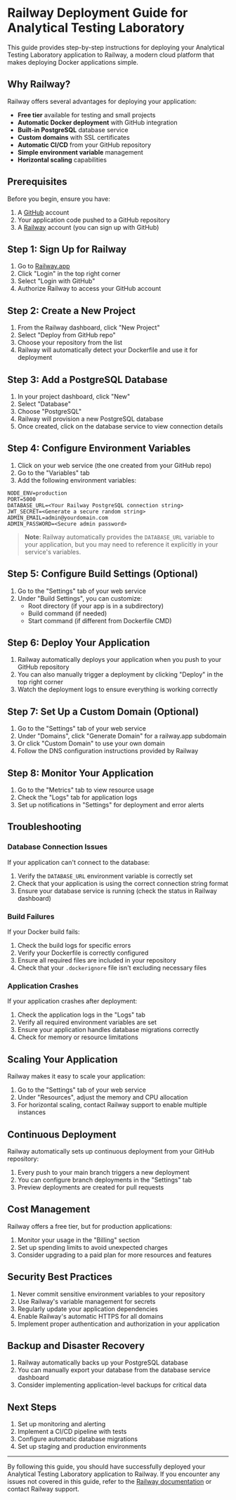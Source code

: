 # Railway Deployment Guide for Analytical Testing Laboratory

This guide provides step-by-step instructions for deploying your Analytical Testing Laboratory application to Railway, a modern cloud platform that makes deploying Docker applications simple.

## Why Railway?

Railway offers several advantages for deploying your application:

- **Free tier** available for testing and small projects
- **Automatic Docker deployment** with GitHub integration
- **Built-in PostgreSQL** database service
- **Custom domains** with SSL certificates
- **Automatic CI/CD** from your GitHub repository
- **Simple environment variable** management
- **Horizontal scaling** capabilities

## Prerequisites

Before you begin, ensure you have:

1. A [GitHub](https://github.com) account
2. Your application code pushed to a GitHub repository
3. A [Railway](https://railway.app) account (you can sign up with GitHub)

## Step 1: Sign Up for Railway

1. Go to [Railway.app](https://railway.app)
2. Click "Login" in the top right corner
3. Select "Login with GitHub"
4. Authorize Railway to access your GitHub account

## Step 2: Create a New Project

1. From the Railway dashboard, click "New Project"
2. Select "Deploy from GitHub repo"
3. Choose your repository from the list
4. Railway will automatically detect your Dockerfile and use it for deployment

## Step 3: Add a PostgreSQL Database

1. In your project dashboard, click "New"
2. Select "Database"
3. Choose "PostgreSQL"
4. Railway will provision a new PostgreSQL database
5. Once created, click on the database service to view connection details

## Step 4: Configure Environment Variables

1. Click on your web service (the one created from your GitHub repo)
2. Go to the "Variables" tab
3. Add the following environment variables:

```
NODE_ENV=production
PORT=5000
DATABASE_URL=<Your Railway PostgreSQL connection string>
JWT_SECRET=<Generate a secure random string>
ADMIN_EMAIL=admin@yourdomain.com
ADMIN_PASSWORD=<Secure admin password>
```

> **Note**: Railway automatically provides the `DATABASE_URL` variable to your application, but you may need to reference it explicitly in your service's variables.

## Step 5: Configure Build Settings (Optional)

1. Go to the "Settings" tab of your web service
2. Under "Build Settings", you can customize:
   - Root directory (if your app is in a subdirectory)
   - Build command (if needed)
   - Start command (if different from Dockerfile CMD)

## Step 6: Deploy Your Application

1. Railway automatically deploys your application when you push to your GitHub repository
2. You can also manually trigger a deployment by clicking "Deploy" in the top right corner
3. Watch the deployment logs to ensure everything is working correctly

## Step 7: Set Up a Custom Domain (Optional)

1. Go to the "Settings" tab of your web service
2. Under "Domains", click "Generate Domain" for a railway.app subdomain
3. Or click "Custom Domain" to use your own domain
4. Follow the DNS configuration instructions provided by Railway

## Step 8: Monitor Your Application

1. Go to the "Metrics" tab to view resource usage
2. Check the "Logs" tab for application logs
3. Set up notifications in "Settings" for deployment and error alerts

## Troubleshooting

### Database Connection Issues

If your application can't connect to the database:

1. Verify the `DATABASE_URL` environment variable is correctly set
2. Check that your application is using the correct connection string format
3. Ensure your database service is running (check the status in Railway dashboard)

### Build Failures

If your Docker build fails:

1. Check the build logs for specific errors
2. Verify your Dockerfile is correctly configured
3. Ensure all required files are included in your repository
4. Check that your `.dockerignore` file isn't excluding necessary files

### Application Crashes

If your application crashes after deployment:

1. Check the application logs in the "Logs" tab
2. Verify all required environment variables are set
3. Ensure your application handles database migrations correctly
4. Check for memory or resource limitations

## Scaling Your Application

Railway makes it easy to scale your application:

1. Go to the "Settings" tab of your web service
2. Under "Resources", adjust the memory and CPU allocation
3. For horizontal scaling, contact Railway support to enable multiple instances

## Continuous Deployment

Railway automatically sets up continuous deployment from your GitHub repository:

1. Every push to your main branch triggers a new deployment
2. You can configure branch deployments in the "Settings" tab
3. Preview deployments are created for pull requests

## Cost Management

Railway offers a free tier, but for production applications:

1. Monitor your usage in the "Billing" section
2. Set up spending limits to avoid unexpected charges
3. Consider upgrading to a paid plan for more resources and features

## Security Best Practices

1. Never commit sensitive environment variables to your repository
2. Use Railway's variable management for secrets
3. Regularly update your application dependencies
4. Enable Railway's automatic HTTPS for all domains
5. Implement proper authentication and authorization in your application

## Backup and Disaster Recovery

1. Railway automatically backs up your PostgreSQL database
2. You can manually export your database from the database service dashboard
3. Consider implementing application-level backups for critical data

## Next Steps

1. Set up monitoring and alerting
2. Implement a CI/CD pipeline with tests
3. Configure automatic database migrations
4. Set up staging and production environments

---

By following this guide, you should have successfully deployed your Analytical Testing Laboratory application to Railway. If you encounter any issues not covered in this guide, refer to the [Railway documentation](https://docs.railway.app) or contact Railway support.
